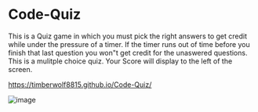 # Code-Quiz
This is a Quiz game in which you must pick the right answers to get credit while under the pressure of a timer. If the timer runs out of time before you finish that last question you won"t get credit for the unaswered questions. This is a mulitple choice quiz. Your Score will display to the left of the screen.

https://timberwolf8815.github.io/Code-Quiz/



![image](https://user-images.githubusercontent.com/80065991/119282166-9759c300-bc06-11eb-97dc-d3af3c90e3da.png)
